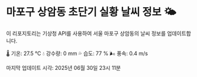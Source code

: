 
# 마포구 상암동 초단기 실황 날씨 정보 🌤️

이 리포지토리는 기상청 API를 사용하여 서울 마포구 상암동의 날씨 정보를 업데이트합니다. 

🌡️ 기온: 27.5 ℃
💧 강수량: 0 mm
💦 습도: 77 %
🌬️ 풍속: 0.4 m/s

마지막 업데이트 시각: 2025년 06월 30일 23시 11분    
